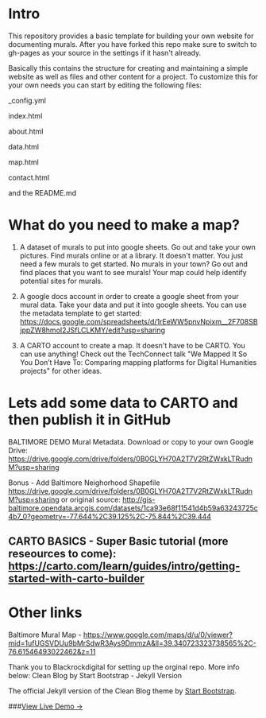 # Intro

This repository provides a basic template for building your own website for documenting murals. After you have forked this repo make sure to switch to gh-pages as your source in the settings if it hasn't already.

Basically this contains the structure for creating and maintaining a simple website as well as files and other content for a project. To customize this for your own needs you can start by editing the following files:

_config.yml

index.html

about.html

data.html

map.html

contact.html

and the README.md

# What do you need to make a map?

1. A dataset of murals to put into google sheets. Go out and take your own pictures. Find murals online or at a library. It doesn't matter. You just need a few murals to get started. No murals in your town? Go out and find places that you want to see murals! Your map could help identify potential sites for murals.

2. A google docs account in order to create a google sheet from your mural data. Take your data and put it into google sheets. You can use the metadata template to get started: https://docs.google.com/spreadsheets/d/1rEeWW5pnvNpixm__2F708SBjppZW8hmoI2JSfLCLKMY/edit?usp=sharing

3. A CARTO account to create a map. It doesn't have to be CARTO. You can use anything! Check out the TechConnect talk "We Mapped It So You Don’t Have To: Comparing mapping platforms for Digital Humanities projects" for other ideas.

# Lets add some data to CARTO and then publish it in GitHub

BALTIMORE DEMO Mural Metadata. Download or copy to your own Google Drive: https://drive.google.com/drive/folders/0B0GLYH70A2T7V2RtZWxkLTRudnM?usp=sharing

Bonus - Add Baltimore Neighorhood Shapefile
https://drive.google.com/drive/folders/0B0GLYH70A2T7V2RtZWxkLTRudnM?usp=sharing
or original source:
http://gis-baltimore.opendata.arcgis.com/datasets/1ca93e68f11541d4b59a63243725c4b7_0?geometry=-77.644%2C39.125%2C-75.844%2C39.444

CARTO BASICS - Super Basic tutorial (more reseources to come):
https://carto.com/learn/guides/intro/getting-started-with-carto-builder
------------------------------------------------------------------------------------

# Other links
Baltimore Mural Map - https://www.google.com/maps/d/u/0/viewer?mid=1ufUGSVDUu9bMrSdwR3Ays9DmmzA&ll=39.340723323738565%2C-76.61546493022462&z=11


Thank you to Blackrockdigital for setting up the orginal repo. More info below:
Clean Blog by Start Bootstrap - Jekyll Version

The official Jekyll version of the Clean Blog theme by [Start Bootstrap](http://startbootstrap.com/).

###[View Live Demo &rarr;](http://blackrockdigital.github.io/startbootstrap-clean-blog-jekyll/)

